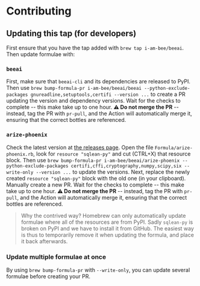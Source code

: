 # Contributing

## Updating this tap (for developers)

First ensure that you have the tap added with `brew tap i-am-bee/beeai`. Then update formulae with:

### `beeai`

First, make sure that `beeai-cli` and its dependencies are released to PyPI. Then use `brew bump-formula-pr i-am-bee/beeai/beeai --python-exclude-packages gnureadline,setuptools,certifi --version ...` to create a PR updating the version and dependency versions. Wait for the checks to complete -- this make take up to one hour. **⚠️ Do not merge the PR** -- instead, tag the PR with `pr-pull`, and the Action will automatically merge it, ensuring that the correct bottles are referenced.

### `arize-phoenix`

Check the latest version at [the releases page](https://github.com/Arize-ai/phoenix/releases). Open the file `Formula/arize-phoenix.rb`, look for `resource "sqlean-py"` and cut (CTRL+X) that resource block. Then use `brew bump-formula-pr i-am-bee/beeai/arize-phoenix --python-exclude-packages certifi,cffi,cryptography,numpy,scipy,six --write-only --version ...` to update the versions. Next, replace the newly created `resource "sqlean-py"` block with the old one (in your clipboard). Manually create a new PR. Wait for the checks to complete -- this make take up to one hour. **⚠️ Do not merge the PR** -- instead, tag the PR with `pr-pull`, and the Action will automatically merge it, ensuring that the correct bottles are referenced.

> Why the contrived way? Homebrew can only automatically update formulae where all of the resources are from PyPI. Sadly `sqlean-py` is broken on PyPI and we have to install it from GitHub. The easiest way is thus to temporarily remove it when updating the formula, and place it back afterwards.

### Update multiple formulae at once

By using `brew bump-formula-pr` with `--write-only`, you can update several formulae before creating your PR.
